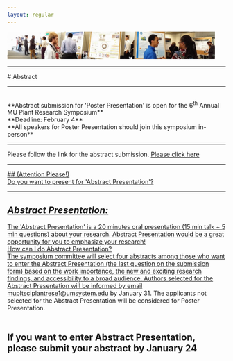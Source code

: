 ```yaml
---
layout: regular
---
```

<img src="/posterview.jpg" style="max-width:95%"/>
<hr style="clear: both;" />
# Abstract
<hr style="clear: both;" />
<br/>
**Abstract submission for 'Poster Presentation' is open for the 6<sup>th</sup> Annual MU Plant Research Symposium** <br/>
**Deadline: February 4** <br/>
**All speakers for Poster Presentation should join this symposium in-person**

<hr style="clear: both;" />
Please follow the link for the abstract submission. <a
href="https://docs.google.com/forms/d/e/1FAIpQLSfF3D-yUA9gZtGNLRikC2PCe6v8W_Ghrf9Rh9nPUz2zbRIIlQ/viewform?vc=0&c=0&w=1&flr=0" target="_blank"> Please click here
                                                      
<hr style="clear: both;" />
## (Attention Please!) <br/> Do you want to present for 'Abstract Presentation'?
<hr style="clear: both;" />

## *Abstract Presentation:*
The 'Abstract Presentation' is a 20 minutes oral presentation (15 min talk + 5 min questions) about your research. Abstract Presentation would be a great opportunity for you to emphasize your research! <br/>
How can I do Abstract Presentation?  <br/>
  The symposium committee will select four abstracts among those who want to enter the Abstract Presentation (the last question on the submission form) based on the work importance, the new and exciting research findings, and accessibility to a broad audience. Authors selected for the Abstract Presentation will be informed by email mupltsciplantrese1@umsystem.edu by January 31. The applicants not selected for the Abstract Presentation will be considered for Poster Presentation.
<br/><br/>
## If you want to enter Abstract Presentation, please submit your abstract by **January 24** 
<br/><br/>

